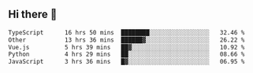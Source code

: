 ## Hi there 👋

<!--START_SECTION:waka-->

```txt
TypeScript      16 hrs 50 mins  ████████░░░░░░░░░░░░░░░░░   32.46 %
Other           13 hrs 36 mins  ██████▓░░░░░░░░░░░░░░░░░░   26.22 %
Vue.js          5 hrs 39 mins   ██▓░░░░░░░░░░░░░░░░░░░░░░   10.92 %
Python          4 hrs 29 mins   ██░░░░░░░░░░░░░░░░░░░░░░░   08.66 %
JavaScript      3 hrs 36 mins   █▓░░░░░░░░░░░░░░░░░░░░░░░   06.95 %
```

<!--END_SECTION:waka-->

